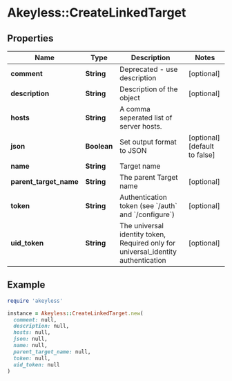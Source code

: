 # Akeyless::CreateLinkedTarget

## Properties

| Name | Type | Description | Notes |
| ---- | ---- | ----------- | ----- |
| **comment** | **String** | Deprecated - use description | [optional] |
| **description** | **String** | Description of the object | [optional] |
| **hosts** | **String** | A comma seperated list of server hosts. |  |
| **json** | **Boolean** | Set output format to JSON | [optional][default to false] |
| **name** | **String** | Target name |  |
| **parent_target_name** | **String** | The parent Target name | [optional] |
| **token** | **String** | Authentication token (see &#x60;/auth&#x60; and &#x60;/configure&#x60;) | [optional] |
| **uid_token** | **String** | The universal identity token, Required only for universal_identity authentication | [optional] |

## Example

```ruby
require 'akeyless'

instance = Akeyless::CreateLinkedTarget.new(
  comment: null,
  description: null,
  hosts: null,
  json: null,
  name: null,
  parent_target_name: null,
  token: null,
  uid_token: null
)
```

